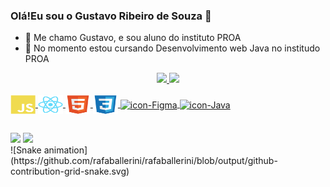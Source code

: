 ### Olá!Eu sou  o Gustavo Ribeiro de Souza 👋



- 🔭 Me chamo Gustavo, e sou aluno do instituto PROA
- 🌱 No momento estou cursando Desenvolvimento web Java no institudo PROA

<div align="center">
  <a href="https://github.com/GustavoRibeiroSouza">
  <img height="180em" src="https://github-readme-stats.vercel.app/api?username=GustavoRibeiroSouza&show_icons=true&theme=dark&include_all_commits=true&count_private=true"/>
  <img height="180em" src="https://github-readme-stats.vercel.app/api/top-langs/?username=GustavoRibeiroSouza&layout=compact&langs_count=7&theme=dark"/>
</div>
  
  <div style="display: inline_block"><br>
  <img align="center" alt="Rafa-Js" height="30" width="40" src="https://raw.githubusercontent.com/devicons/devicon/master/icons/javascript/javascript-plain.svg">

  <img align="center" alt="icon-React.js" height="30" width="40" src="https://raw.githubusercontent.com/devicons/devicon/master/icons/react/react-original.svg">
  <img align="center" alt="icon-HTML5" height="30" width="40" src="https://raw.githubusercontent.com/devicons/devicon/master/icons/html5/html5-original.svg">
  <img align="center" alt="icon-CSS3" height="30" width="40" src="https://raw.githubusercontent.com/devicons/devicon/master/icons/css3/css3-original.svg">
    <img align="center" alt="icon-Figma" height="30" width="40" src="https://cdn.jsdelivr.net/gh/devicons/devicon/icons/figma/figma-original.svg"">
   <img align="center" alt="icon-Java" height="30" width="40" src="https://cdn.jsdelivr.net/gh/devicons/devicon/icons/java/java-original-wordmark.svg">
                                                                                                                                                                                                                                                                                                                                                                                                                                         
</div>
                                                                                                                                                      
  ##
  <div>
   <a href="https://www.linkedin.com/in/gustavo-ribeiro-de-souza/" target="_blank"><img src="https://img.shields.io/badge/-LinkedIn-%230077B5?style=for-the-badge&logo=linkedin&logoColor=white" target="_blank"></a> 
   <a href = "gustavo.ribeiro.souza321@gmail.com"><img src="https://img.shields.io/badge/-Gmail-%23333?style=for-the-badge&logo=gmail&logoColor=white" target="_blank"></a>
                                                                                                                                                      </div>                                ![Snake animation](https://github.com/rafaballerini/rafaballerini/blob/output/github-contribution-grid-snake.svg)                                                                                                                  
